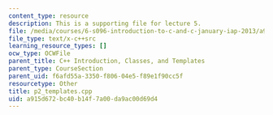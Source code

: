 ```yaml
---
content_type: resource
description: This is a supporting file for lecture 5.
file: /media/courses/6-s096-introduction-to-c-and-c-january-iap-2013/a915d672bc40b14f7a00da9ac00d69d4_p2_templates.cpp
file_type: text/x-c++src
learning_resource_types: []
ocw_type: OCWFile
parent_title: C++ Introduction, Classes, and Templates
parent_type: CourseSection
parent_uid: f6afd55a-3350-f806-04e5-f89e1f90cc5f
resourcetype: Other
title: p2_templates.cpp
uid: a915d672-bc40-b14f-7a00-da9ac00d69d4
---
```

